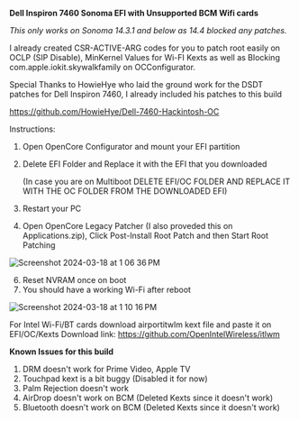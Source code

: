 **Dell Inspiron 7460 Sonoma EFI with Unsupported BCM Wifi cards**

_This only works on Sonoma 14.3.1 and below as 14.4 blocked any patches._

I already created CSR-ACTIVE-ARG codes for you to patch root easily on OCLP (SIP Disable), MinKernel Values for Wi-FI Kexts as well as Blocking com.apple.iokit.skywalkfamily on OCConfigurator.

Special Thanks to HowieHye who laid the ground work for the DSDT patches for Dell Inspiron 7460, I already included his patches to this build

https://github.com/HowieHye/Dell-7460-Hackintosh-OC

Instructions:
1. Open OpenCore Configurator and mount your EFI partition
2. Delete EFI Folder and Replace it with the EFI that you downloaded

   (In case you are on Multiboot DELETE EFI/OC FOLDER AND REPLACE IT WITH THE OC FOLDER FROM THE DOWNLOADED EFI)
4. Restart your PC
5. Open OpenCore Legacy Patcher (I also proveded this on Applications.zip), Click Post-Install Root Patch and then Start Root Patching
   
![Screenshot 2024-03-18 at 1 06 36 PM](https://github.com/ervinavales/Hackintosh-Inspiron-7460-Sonoma/assets/66302821/6abf1d08-80d1-4d9e-8308-82312da7766b)

6. Reset NVRAM once on boot
7. You should have a working Wi-Fi after reboot

![Screenshot 2024-03-18 at 1 10 16 PM](https://github.com/ervinavales/Hackintosh-Inspiron-7460-Sonoma/assets/66302821/419b6357-aa18-428d-99a3-7b5a7ef08857)

For Intel Wi-Fi/BT cards download airportitwlm kext file and paste it on EFI/OC/Kexts
Download link: https://github.com/OpenIntelWireless/itlwm

**Known Issues for this build**
1. DRM doesn't work for Prime Video, Apple TV
2. Touchpad kext is a bit buggy (Disabled it for now)
3. Palm Rejection doesn't work
4. AirDrop doesn't work on BCM (Deleted Kexts since it doesn't work)
5. Bluetooth doesn't work on BCM (Deleted Kexts since it doesn't work)
